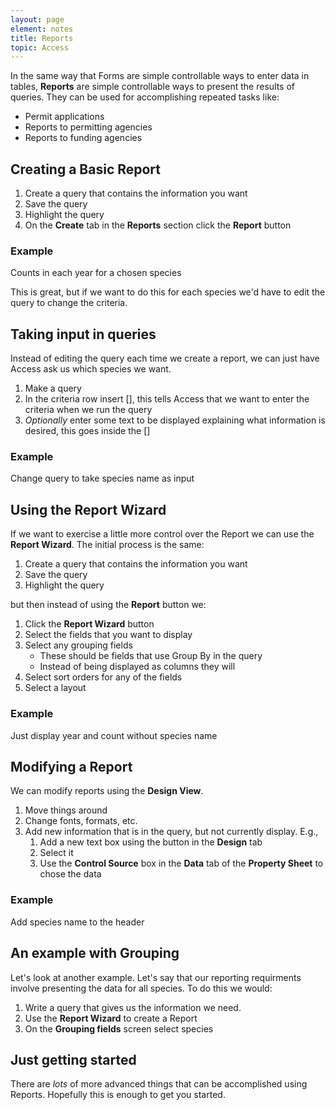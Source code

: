 ```yaml
---
layout: page
element: notes
title: Reports 
topic: Access
---
```


In the same way that Forms are simple controllable ways to enter data in tables,
**Reports** are simple controllable ways to present the results of queries.
They can be used for accomplishing repeated tasks like:

* Permit applications
* Reports to permitting agencies
* Reports to funding agencies

Creating a Basic Report
-----------------------

1. Create a query that contains the information you want
2. Save the query
3. Highlight the query
4. On the **Create** tab in the **Reports** section click the **Report** button

### Example
Counts in each year for a chosen species

This is great, but if we want to do this for each species we'd have to edit the query to change the criteria.

Taking input in queries
-----------------------
Instead of editing the query each time we create a report, we can just have Access ask us which species we want.

1. Make a query
2. In the criteria row insert [], this tells Access that we want to enter the criteria when we run the query
3. *Optionally* enter some text to be displayed explaining what information is desired, this goes inside the []

### Example
Change query to take species name as input

Using the Report Wizard
-----------------------

If we want to exercise a little more control over the Report we can use the **Report Wizard**.
The initial process is the same:

1. Create a query that contains the information you want
2. Save the query
3. Highlight the query

but then instead of using the **Report** button we:

1. Click the **Report Wizard** button
2. Select the fields that you want to display
3. Select any grouping fields
    * These should be fields that use Group By in the query
    * Instead of being displayed as columns they will 
4. Select sort orders for any of the fields
5. Select a layout

### Example
Just display year and count without species name

Modifying a Report
------------------
We can modify reports using the **Design View**.

1. Move things around
2. Change fonts, formats, etc.
3. Add new information that is in the query, but not currently display. E.g.,
    1. Add a new text box using the button in the **Design** tab
    2. Select it
    3. Use the **Control Source** box in the **Data** tab of the **Property Sheet** to chose the data

### Example
Add species name to the header

An example with Grouping
------------------------
Let's look at another example.
Let's say that our reporting requirments involve presenting the data for all species.
To do this we would:

1. Write a query that gives us the information we need.
2. Use the **Report Wizard** to create a Report
3. On the **Grouping fields** screen select species

Just getting started
--------------------
There are *lots* of more advanced things that can be accomplished using Reports.
Hopefully this is enough to get you started.
